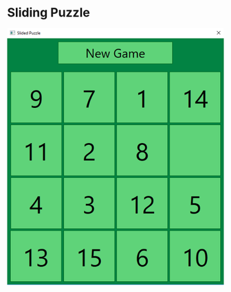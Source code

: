 # Sliding Puzzle

![alt text](https://github.com/rliberski/Programming-challenges/blob/master/001/Screenshot.PNG)
